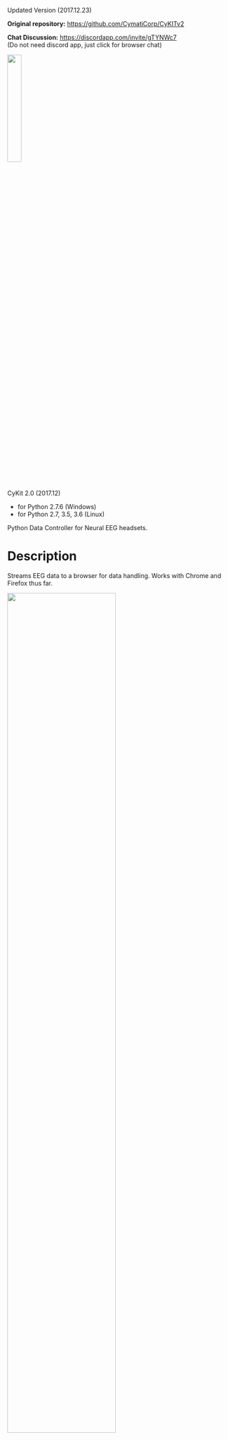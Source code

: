 Updated Version (2017.12.23)

**Original repository:**
https://github.com/CymatiCorp/CyKITv2

**Chat Discussion:**
https://discordapp.com/invite/gTYNWc7 <br/>
(Do not need discord app, just click for browser chat)

<img src="./git-Images/CyKITv2.png" width="25%" height="25%" />

CyKit 2.0 (2017.12)
 - for Python 2.7.6 (Windows)
 - for Python 2.7, 3.5, 3.6 (Linux)

Python Data Controller for Neural EEG headsets.


# Description

Streams EEG data to a browser for data handling.
Works with Chrome and Firefox thus far.

<img src="./git-Images/CyKITpreview.png" width="70%" height="70%" />

<img src="http://cymaticorp.com/edu/CyKITv2-/CyKITv2-example.png" width="70%" height="70%" />


# Dependencies

See [requirements.txt](./requirements.txt).
<!-- * pywinusb 0.4.2 --- https://pypi.python.org/pypi/pywinusb/  <br>
* pycrypto 2.6.1 --- https://pypi.python.org/pypi/pycrypto/2.6.1
//-->


# Installation

## Windows
* Install Python 2.7.6
* Install pycrypto
* Extract pywinusb-0.4.2
* Copy pywinusb/ folder to Python27\Lib\site-packages\

## Linux

Tested with Arch Linux so far. Feel free to contribute!

### Arch Linux

*Note: I'll outline the installation process for Python 3.6 in what follows.*

1. Install one of python 2,7, 3.5, 3.6
    `sudo pacman -S python` (for the latest python version)
2. Clone this repository and `cd` into the cloned repository
3. Install virtualenv and create it (as you like to keep your global site-packages clean)
    - `sudo pacman -Syy python-virtualenv`
    - `virtualenv ./venv`
4. Install packages into local virtualenv
    - `source ./venv/bin/activate`
    - `pip install -r requirements.txt`
5. Optionally, create missing symlinks for *.so*'s from your virtualenv to your system folder. In my case, this was:
    - `sudo ln -s path/to/venv/lib/python3.6/site-packages/hidraw.cpython-36m-x86_64-linux-gnu.so /usr/local/lib/libhidapi-libusb.so.0`

# Usage

<img src="./git-Images/helpFile.png" width=70% height=70% >

Example 1.
`python CyKITv2.py 127.0.0.1 18675 2`

Example 2.
`python CyKITv2.py 127.0.0.1 15309 4 info`

Example 3.
`python CyKITv2.py 127.0.0.1 12991 6 info+confirm`


* Open a browser. (Firefox/Chrome)
* Open Web Document in project: /Web/CyKITv2.html
* Enter localhost and listen port used to run CyKITv2.py
* Press "Connect"

Features
--------

* Uses Python threading.
* Able to connect localy to localhost. (no need for http servers)
* Scrolling
* Able to make use of EEG data via javascript.
* EEG graphing.
* Masking (Advanced feature lets you manipulate data functions in real-time)

Note: Does not currently stream to openvibe. <br>
      Only a browser can access this data.

Beta
----

Updated 12.23.2017

Gyro Data not yet supported.  <br>
Depending on the headset, you may be able to view gyros in manual control. <br>
Epoc+ gyros will not currently be displayed. <br>
Note: Switching to Gyro-mode may cause EEG to stop displaying.  <br>
Refresh the browser if this occurs. <br>

Recordings work, however it has not been tested with importing <br>
to any application, and the headers may need some work. <br>

Todo: <br>
 Fix (All, Counter) buttons. <br>
 Add Gyros. <br>
 Add Game. <br>
 Add Epoc+ Settings change. <br>
 Fix CSV header data. <br>
 Add OpenVIBE support. <br>
 Add Generic TCP layer. <br>
 Fix Misc. visual bugs with scrolling. <br>
 
* Feel free to offer comments and suggests via Issues, for further <br>
information check our Discord server.  Submit new push requests,  <br>
if you have something to contribute. <br>


# Pho Instructions 2025-04-21
```bash
git config --global user.email "PhoHale@gmail.com"
git config --global user.name "Pho Hale"

```


### Old requirements.txt
```

pywinusb==0.4.2
pycrypto==2.6.1
hidapi==0.7.99.post21
-e git+git@github.com:NF6X/pyhidapi.git@4dd729929a7612745f7bbc56540b9f13a0f92ede#egg=pyhidapi

```